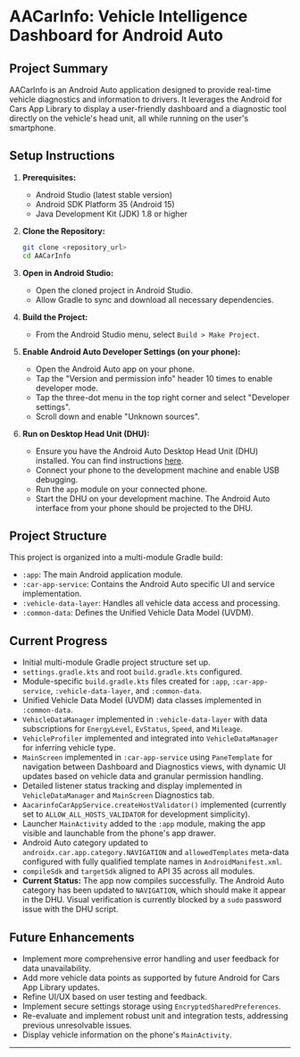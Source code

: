 # AACarInfo: Vehicle Intelligence Dashboard for Android Auto

## Project Summary

AACarInfo is an Android Auto application designed to provide real-time vehicle diagnostics and information to drivers. It leverages the Android for Cars App Library to display a user-friendly dashboard and a diagnostic tool directly on the vehicle's head unit, all while running on the user's smartphone.

## Setup Instructions

1.  **Prerequisites:**
    *   Android Studio (latest stable version)
    *   Android SDK Platform 35 (Android 15)
    *   Java Development Kit (JDK) 1.8 or higher

2.  **Clone the Repository:**
    ```bash
    git clone <repository_url>
    cd AACarInfo
    ```

3.  **Open in Android Studio:**
    *   Open the cloned project in Android Studio.
    *   Allow Gradle to sync and download all necessary dependencies.

4.  **Build the Project:**
    *   From the Android Studio menu, select `Build > Make Project`.

5.  **Enable Android Auto Developer Settings (on your phone):**
    *   Open the Android Auto app on your phone.
    *   Tap the "Version and permission info" header 10 times to enable developer mode.
    *   Tap the three-dot menu in the top right corner and select "Developer settings".
    *   Scroll down and enable "Unknown sources".

6.  **Run on Desktop Head Unit (DHU):**
    *   Ensure you have the Android Auto Desktop Head Unit (DHU) installed. You can find instructions [here](https://developer.android.com/training/cars/testing/dhu).
    *   Connect your phone to the development machine and enable USB debugging.
    *   Run the `app` module on your connected phone.
    *   Start the DHU on your development machine. The Android Auto interface from your phone should be projected to the DHU.

## Project Structure

This project is organized into a multi-module Gradle build:

*   `:app`: The main Android application module.
*   `:car-app-service`: Contains the Android Auto specific UI and service implementation.
*   `:vehicle-data-layer`: Handles all vehicle data access and processing.
*   `:common-data`: Defines the Unified Vehicle Data Model (UVDM).

## Current Progress

*   Initial multi-module Gradle project structure set up.
*   `settings.gradle.kts` and root `build.gradle.kts` configured.
*   Module-specific `build.gradle.kts` files created for `:app`, `:car-app-service`, `:vehicle-data-layer`, and `:common-data`.
*   Unified Vehicle Data Model (UVDM) data classes implemented in `:common-data`.
*   `VehicleDataManager` implemented in `:vehicle-data-layer` with data subscriptions for `EnergyLevel`, `EvStatus`, `Speed`, and `Mileage`.
*   `VehicleProfiler` implemented and integrated into `VehicleDataManager` for inferring vehicle type.
*   `MainScreen` implemented in `:car-app-service` using `PaneTemplate` for navigation between Dashboard and Diagnostics views, with dynamic UI updates based on vehicle data and granular permission handling.
*   Detailed listener status tracking and display implemented in `VehicleDataManager` and `MainScreen` Diagnostics tab.
*   `AacarinfoCarAppService.createHostValidator()` implemented (currently set to `ALLOW_ALL_HOSTS_VALIDATOR` for development simplicity).
*   Launcher `MainActivity` added to the `:app` module, making the app visible and launchable from the phone's app drawer.
*   Android Auto category updated to `androidx.car.app.category.NAVIGATION` and `allowedTemplates` meta-data configured with fully qualified template names in `AndroidManifest.xml`.
*   `compileSdk` and `targetSdk` aligned to API 35 across all modules.
*   **Current Status:** The app now compiles successfully. The Android Auto category has been updated to `NAVIGATION`, which should make it appear in the DHU. Visual verification is currently blocked by a `sudo` password issue with the DHU script.

## Future Enhancements

*   Implement more comprehensive error handling and user feedback for data unavailability.
*   Add more vehicle data points as supported by future Android for Cars App Library updates.
*   Refine UI/UX based on user testing and feedback.
*   Implement secure settings storage using `EncryptedSharedPreferences`.
*   Re-evaluate and implement robust unit and integration tests, addressing previous unresolvable issues.
*   Display vehicle information on the phone's `MainActivity`.

---